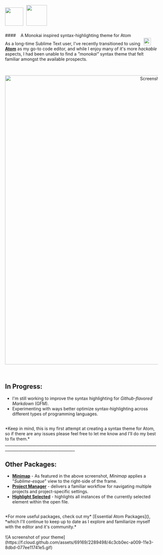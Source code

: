 <img src="http://plainicon.com/dboard/userprod/2800_a1826/prod_thumb/plainicon.com-50183-512px-db3.png" height="60"/>&nbsp; <img src="http://www.fontspace.com/preview/m/4e8396b38a455b9aa3fe163dcff31d2f.png" height="68"/>
------------------------------------------------------------------------------------------------------------------------
####&nbsp;&nbsp;&nbsp; A Monokai inspired syntax-highlighting theme for Atom
<br>
  As a long-time Sublime Text user, I've recently transitioned to using &nbsp; <img src="http://plainicon.com/dboard/userprod/2800_a1826/prod_thumb/plainicon.com-50183-512px-db3.png" width="24" height="24"/> [**Atom**](https://atom.io/) as my go-to code editor, and while I enjoy many of it's more *hackable* aspects, I had been unable to find a *"monokai"* syntax theme that felt familiar amongst the available prospects.  

  <br>
    <p align="center">
    <img src="https://github.com/JonSn0w/Atomic-Monokai-Syntax/blob/master/screenshots/javaPreview.png" width="950" title="Screenshot">
    </p>
<br>

## In Progress: 

  * I'm still working to improve the syntax highlighting for *Github-flavored Markdown* (GFM).  
  * Experimenting with ways better optimize syntax-highlighting across different types of programming languages.    

<br>
*Keep in mind, this is my first attempt at creating a syntax theme for Atom, so if there are any issues please feel free to let me know and I'll do my best to fix them.*  
__________________________________________________________________________________________________________________  
    
## Other Packages: 

  * [**Minimap**](https://atom.io/packages/minimap) - As featured in the above screenshot, *Minimap* applies a "*Sublime-esque*"  view to the right-side of the frame. 
  * [**Project Manager**](https://atom.io/packages/project-manager) - delivers a familiar workflow for navigating multiple projects and project-specific settings.
  * [**Highlight Selected**](https://atom.io/packages/highlight-selected) - highlights all instances of the currently selected element within the open file.

<br>
*For more useful packages, check out my* [Essential Atom Packages](), *which I'll continue to keep up to date as I explore and familiarize myself with the editor and it's community.*  
  
<br>
<br>
![A screenshot of your theme](https://f.cloud.github.com/assets/69169/2289498/4c3cb0ec-a009-11e3-8dbd-077ee11741e5.gif)
